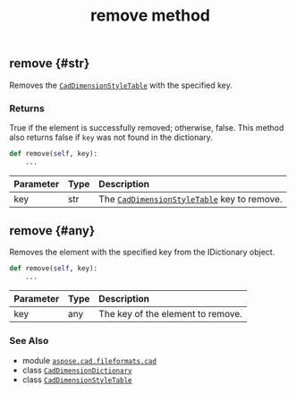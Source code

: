 ﻿---
title: remove method
second_title: Aspose.CAD for Python via .NET API References
description: 
type: docs
weight: 60
url: /python-net/aspose.cad.fileformats.cad/caddimensiondictionary/remove/
is_root: false
---

## remove {#str}

Removes the [`CadDimensionStyleTable`](/cad/python-net/aspose.cad.fileformats.cad.cadtables/caddimensionstyletable) with the specified key.


### Returns 


True if the element is successfully removed; otherwise, false. This method also returns false if `key` was not found in the dictionary.


```python
def remove(self, key):
    ...
```


| Parameter | Type | Description |
| :- | :- | :- |
| key | str | The [`CadDimensionStyleTable`](/cad/python-net/aspose.cad.fileformats.cad.cadtables/caddimensionstyletable) key to remove. |


## remove {#any}

Removes the element with the specified key from the 
IDictionary object.



```python
def remove(self, key):
    ...
```


| Parameter | Type | Description |
| :- | :- | :- |
| key | any | The key of the element to remove. |



### See Also
* module [`aspose.cad.fileformats.cad`](../../)
* class [`CadDimensionDictionary`](/cad/python-net/aspose.cad.fileformats.cad/caddimensiondictionary)
* class [`CadDimensionStyleTable`](/cad/python-net/aspose.cad.fileformats.cad.cadtables/caddimensionstyletable)
